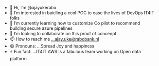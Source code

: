 - 👋 Hi, I’m @ajayukerabo
- 👀 I’m interested in buidling a cool POC to ease the lives of DevOps IT4IT folks
- 🌱 I’m currently learning how to customize Co pilot to recommend building secure azure pipelines
- 💞️ I’m looking to collaborate on this proof of concenpt
- 📫 How to reach me ...ajay.uke@rabobank.nl
- 😄 Pronouns: ...Spread Joy and happiness
- ⚡ Fun fact: ...IT4IT AWS is a fabulous team working on Open data platform

<!---
ajayukerabo/ajayukerabo is a ✨ special ✨ repository because its `README.md` (this file) appears on your GitHub profile.
You can click the Preview link to take a look at your changes.
--->
